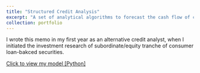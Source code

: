 ```yaml
---
title: "Structured Credit Analysis"
excerpt: "A set of analytical algorithms to forecast the cash flow of consumer loan-backed securities. <br/><img src='/images/FAVAR image.png' style='zoom:100%'>"
collection: portfolio
---
```


I wrote this memo in my first year as an alternative credit analyst, when I initiated the investment research of subordinate/equity tranche of consumer loan-bakced securities.


[Click to view my model [Python]](https://github.com/HoagieT/Factor-Augmented-Vector-Autoregression)

